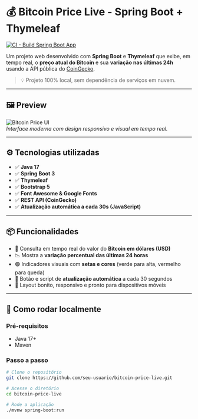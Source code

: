 # 💰 Bitcoin Price Live - Spring Boot + Thymeleaf

[![CI - Build Spring Boot App](https://github.com/DaniloMRosado/bitcoin-price/actions/workflows/ci.yml/badge.svg)](https://github.com/DaniloMRosado/bitcoin-price/actions/workflows/ci.yml)

Um projeto web desenvolvido com **Spring Boot** e **Thymeleaf** que exibe, em tempo real, o **preço atual do Bitcoin** e sua **variação nas últimas 24h** usando a API pública do [CoinGecko](https://www.coingecko.com/).

> 💡 Projeto 100% local, sem dependência de serviços em nuvem.

---

## 🖼️ Preview

![Bitcoin Price UI](https://i.imgur.com/5w2Sz04.png)  
*Interface moderna com design responsivo e visual em tempo real.*

---

## ⚙️ Tecnologias utilizadas

- ✅ **Java 17**
- ✅ **Spring Boot 3**
- ✅ **Thymeleaf**
- ✅ **Bootstrap 5**
- ✅ **Font Awesome & Google Fonts**
- ✅ **REST API (CoinGecko)**
- ✅ **Atualização automática a cada 30s (JavaScript)**

---

## 📦 Funcionalidades

- 🔁 Consulta em tempo real do valor do **Bitcoin em dólares (USD)**
- 📉 Mostra a **variação percentual das últimas 24 horas**
- 🟢 Indicadores visuais com **setas e cores** (verde para alta, vermelho para queda)
- 🔄 Botão e script de **atualização automática** a cada 30 segundos
- 🎨 Layout bonito, responsivo e pronto para dispositivos móveis

---

## 🧪 Como rodar localmente

### Pré-requisitos

- Java 17+
- Maven

### Passo a passo

```bash
# Clone o repositório
git clone https://github.com/seu-usuario/bitcoin-price-live.git

# Acesse o diretório
cd bitcoin-price-live

# Rode a aplicação
./mvnw spring-boot:run

